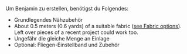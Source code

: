 Um Benjamin zu erstellen, benötigst du Folgendes:

- Grundlegendes Nähzubehör
- About 0.5 meters (0.6 yards) of a suitable fabric ([see Fabric options](/docs/patterns/benjamin/fabric/)). Left over pieces of a recent project could work too.
- Ungefähr die gleiche Menge an Einlage
- Optional: Fliegen-Einstellband und Zubehör
